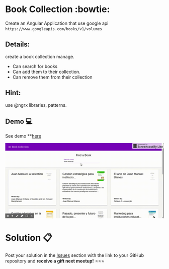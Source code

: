 # Book Collection :bowtie:

Create an Angular Application that use google api ``` https://www.googleapis.com/books/v1/volumes ``` 

## Details: 

create a book collection manage.
  - Can search for books 
  - Can add them to their collection.
  - Can remove them from their collection

## Hint:
use @ngrx libraries, patterns.

## Demo 💻

See demo **[here](http://ngrx.github.io/example-app/)

![Demo](demo.gif)

# Solution 📋

Post your solution in the [Issues](https://github.com/angular-medellin/challenges/issues) section with the link to your GitHub repository and **receive a gift next meetup!** ⭐️⭐️⭐️
